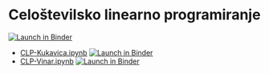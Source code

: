 # Celoštevilsko linearno programiranje

[![Launch in Binder](https://mybinder.org/badge.svg)](https://mybinder.org/v2/gh/jaanos/operacijske-raziskave/master?filepath=vaje/CLP/)

* [CLP-Kukavica.ipynb](CLP-Kukavica.ipynb) [![Launch in Binder](https://mybinder.org/badge.svg)](https://mybinder.org/v2/gh/jaanos/operacijske-raziskave/master?filepath=vaje/CLP/CLP-Kukavica.ipynb)
* [CLP-Vinar.ipynb](CLP-Vinar.ipynb) [![Launch in Binder](https://mybinder.org/badge.svg)](https://mybinder.org/v2/gh/jaanos/operacijske-raziskave/master?filepath=vaje/CLP/CLP-Vinar.ipynb)
